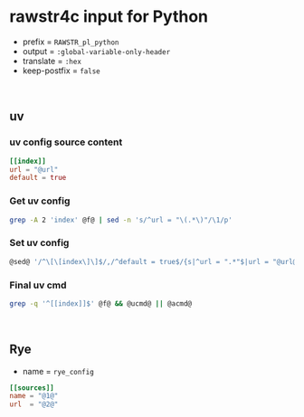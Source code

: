 <!-- -----------------------------------------------------------
 ! SPDX-License-Identifier: GPL-3.0-or-later
 ! -------------------------------------------------------------
 ! Config Type   : rawstr4c (Markdown)
 ! Config Authors: Aoran Zeng <ccmywish@qq.com>
 !               | happy game <happygame1024@gmail.com>
 ! Contributors  :  Nil Null  <nil@null.org>
 ! Created On    : <2025-07-14>
 ! Last Modified : <2025-07-22>
 ! ---------------------------------------------------------- -->

# rawstr4c input for Python

- prefix = `RAWSTR_pl_python`
- output = `:global-variable-only-header`
- translate = `:hex`
- keep-postfix = `false`

<br>



## uv

### uv config source content

```toml
[[index]]
url = "@url"
default = true

```


### Get uv config

```sh
grep -A 2 'index' @f@ | sed -n 's/^url = "\(.*\)"/\1/p'
```


### Set uv config

```sh
@sed@ '/^\[\[index\]\]$/,/^default = true$/{s|^url = ".*"$|url = "@url@"|}' @f@
```


### Final uv cmd

```sh
grep -q '^[[index]]$' @f@ && @ucmd@ || @acmd@
```

<br>



## Rye

- name = `rye_config`

```toml
[[sources]]
name = "@1@"
url  = "@2@"
```
